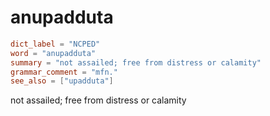 # anupadduta

``` toml
dict_label = "NCPED"
word = "anupadduta"
summary = "not assailed; free from distress or calamity"
grammar_comment = "mfn."
see_also = ["upadduta"]
```

not assailed; free from distress or calamity

